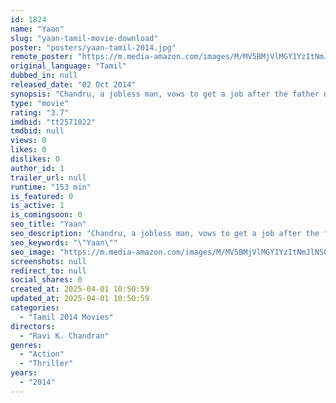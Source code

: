 ```yaml
---
id: 1824
name: "Yaan"
slug: "yaan-tamil-movie-download"
poster: "posters/yaan-tamil-2014.jpg"
remote_poster: "https://m.media-amazon.com/images/M/MV5BMjVlMGY1YzItNmJlNS00ZTk0LWJjMTUtNDQzZjY1ZjAzNWM0XkEyXkFqcGc@._V1_SX300.jpg"
original_language: "Tamil"
dubbed_in: null
released_date: "02 Oct 2014"
synopsis: "Chandru, a jobless man, vows to get a job after the father of his girlfriend opposes their relationship. His joy on getting a job in an Islamic nation ends when he is nabbed there for carrying drugs."
type: "movie"
rating: "3.7"
imdbid: "tt2571022"
tmdbid: null
views: 0
likes: 0
dislikes: 0
author_id: 1
trailer_url: null
runtime: "153 min"
is_featured: 0
is_active: 1
is_comingsoon: 0
seo_title: "Yaan"
seo_description: "Chandru, a jobless man, vows to get a job after the father of his girlfriend opposes their relationship. His joy on getting a job in an Islamic nation ends when he is nabbed there for carrying drugs."
seo_keywords: "\"Yaan\""
seo_image: "https://m.media-amazon.com/images/M/MV5BMjVlMGY1YzItNmJlNS00ZTk0LWJjMTUtNDQzZjY1ZjAzNWM0XkEyXkFqcGc@._V1_SX300.jpg"
screenshots: null
redirect_to: null
social_shares: 0
created_at: 2025-04-01 10:50:59
updated_at: 2025-04-01 10:50:59
categories:
  - "Tamil 2014 Movies"
directors:
  - "Ravi K. Chandran"
genres:
  - "Action"
  - "Thriller"
years:
  - "2014"
---
```


